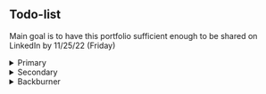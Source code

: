 ## Todo-list

Main goal is to have this portfolio sufficient enough to be shared on LinkedIn by 11/25/22 (Friday)

<details>
<summary>Primary</summary>

- [ ] Test and fix mobile view (final test)
- [x] ~~Make adjustments for desktop (and tablet) view (all sections — especially hero)~~
- [ ] Add flair to make page less static (hover, colors, subtle animations, etc.)
- [x] ~~Color palette~~ (good enough for now, but needs tweaking)
- [x] ~~Create basic 'hero section' (should be extremely simple — maybe just the bio — to meet deadline; can make a better one later)~~
- [x] ~~Update bio contents with things removed from projects/skills~~
- [x] ~~Header: Fix scroll functionality and width issues~~
- [x] ~~User must expand projects to see images — this needs to be redesigned asap~~
- [ ] Update project descriptions/contributions to account for formatting changes

</details>

<details>
<summary>Secondary</summary>


- [ ] Hover shows alt text (or some helpful info)
- [x] ~~Contact links on bottom of 'hero'~~
- [x] ~~Find new font(s)~~
- [x] ~~Contact component: styling changes~~
- [ ] Create favicon.ico (and add to header if possible)
- [ ] Replace that one alert with `toastify` notification
- [ ] Fix box-shadow on bio container

</details>

<details>
<summary>Backburner</summary>

- [ ] Clicking images expands with popup
- [ ] Create new, improved 'hero section'; ideally using `@react-three/fiber`
- [ ] Add links ~~and logos~~ for technologies
- [ ] Image carousel for projects (can toggle through)
- [ ] Hide header when scrolling down, but reveal when scrolling back up

</details>

<!-- <details>
<summary>Outdated</summary>

- [ ] Never make a project with CRA ever again :)
- [x] ~~Remove unused images~~
- [x] ~~Header: add scroll functionality; keep on top~~
- [x] Reformat skills content (in progress)
- [x] ~~Update project description formatting and content~~
- [ ] ~~SingleProject: Force scroll when expanding/collapsing (removing 'isExpanded' concept entirely)~~
- [ ] ~~Gradient to lighter color at bottom of page (maybe)~~
- [x] Add hero image to mobile view somehow (such as bar with contact links)
- [ ] ~~Slider/carousel-type component for technologies (possibly)~~
- [ ] ~~Add favicon/title to header~~

</details> -->
